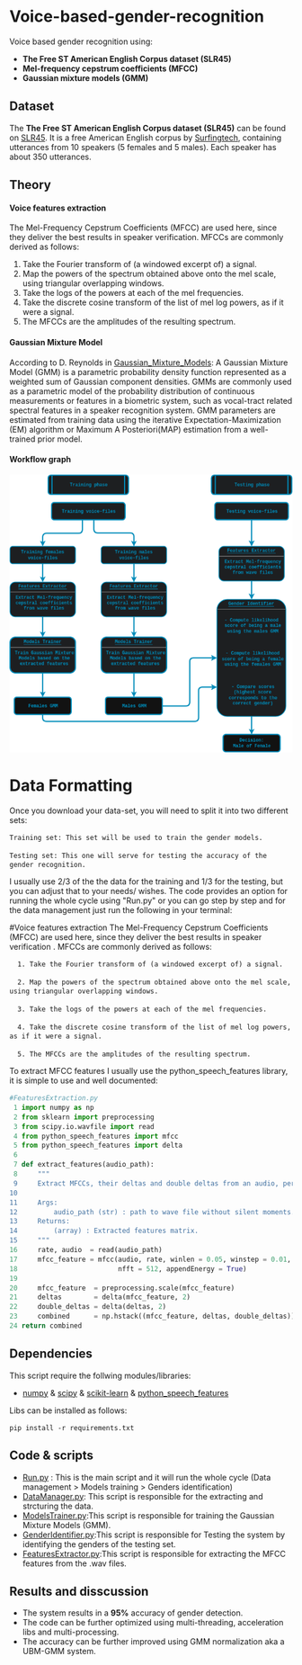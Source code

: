 # Voice-based-gender-recognition
Voice based gender recognition using:
  - **The Free ST American English Corpus dataset (SLR45)**
  - **Mel-frequency cepstrum coefficients (MFCC)**
  - **Gaussian mixture models (GMM)**
## Dataset
The  **The Free ST American English Corpus dataset (SLR45)**  can be found on [SLR45](http://www.openslr.org/45/). It is a free American English corpus by [Surfingtech](www.surfing.ai), containing utterances from 10 speakers (5 females and 5 males). Each speaker has about 350 utterances.

## Theory

#### Voice features extraction
The Mel-Frequency Cepstrum Coefficients (MFCC) are used here, since they deliver the best results in speaker verification.
MFCCs are commonly derived as follows:
1. Take the Fourier transform of (a windowed excerpt of) a signal.
2. Map the powers of the spectrum obtained above onto the mel scale, using triangular overlapping windows.
3. Take the logs of the powers at each of the mel frequencies.
4. Take the discrete cosine transform of the list of mel log powers, as if it were a signal.
5. The MFCCs are the amplitudes of the resulting spectrum.

#### Gaussian Mixture Model
According to D. Reynolds in [Gaussian_Mixture_Models](https://pdfs.semanticscholar.org/734b/07b53c23f74a3b004d7fe341ae4fce462fc6.pdf):
A Gaussian Mixture Model (GMM) is a parametric probability density function represented as a weighted sum of Gaussian component densities. GMMs are commonly used as a parametric model of the probability distribution of continuous measurements or features in a biometric system, such as vocal-tract related spectral features in a speaker recognition system. GMM parameters are estimated from training data using the iterative Expectation-Maximization (EM) algorithm or Maximum A Posteriori(MAP) estimation from a well-trained prior model.

#### Workflow graph
<p align="center">
  <img src="genderspeaker.png" width="700"/>
</p>

# Data Formatting 
 Once you download your data-set, you will need to split it into two different sets:

    Training set: This set will be used to train the gender models.
    
    Testing set: This one will serve for testing the accuracy of the gender recognition.

I usually use 2/3 of the the data for the training and 1/3 for the testing, but you can adjust that to your needs/ wishes. The code provides an option for running the whole cycle using "Run.py" or you can go step by step and for the data management just run the following in your terminal:

#Voice features extraction
The Mel-Frequency Cepstrum Coefficients (MFCC) are used here, since they deliver the best results in speaker verification . MFCCs are commonly derived as follows:

      1. Take the Fourier transform of (a windowed excerpt of) a signal.
      
      2. Map the powers of the spectrum obtained above onto the mel scale, using triangular overlapping windows.
      
      3. Take the logs of the powers at each of the mel frequencies.
      
      4. Take the discrete cosine transform of the list of mel log powers, as if it were a signal.
      
      5. The MFCCs are the amplitudes of the resulting spectrum.

To extract MFCC features I usually use the python_speech_features library, it is simple to use and well documented:
```python
#FeaturesExtraction.py
 1 import numpy as np
 2 from sklearn import preprocessing
 3 from scipy.io.wavfile import read
 4 from python_speech_features import mfcc
 5 from python_speech_features import delta
 6
 7 def extract_features(audio_path):
 8     """
 9     Extract MFCCs, their deltas and double deltas from an audio, performs CMS.
10
11     Args:
12         audio_path (str) : path to wave file without silent moments.
13     Returns:
14         (array) : Extracted features matrix.
15     """
16     rate, audio  = read(audio_path)
17     mfcc_feature = mfcc(audio, rate, winlen = 0.05, winstep = 0.01, numcep = 5, nfilt = 30,
18                         nfft = 512, appendEnergy = True)
19
20     mfcc_feature  = preprocessing.scale(mfcc_feature)
21     deltas        = delta(mfcc_feature, 2)
22     double_deltas = delta(deltas, 2)
23     combined      = np.hstack((mfcc_feature, deltas, double_deltas))
24 return combined
```


## Dependencies
This script require the follwing modules/libraries:
* [numpy](http://www.numpy.org/) & [scipy](https://www.scipy.org/) & [scikit-learn](https://scikit-learn.org/stable/) & [python_speech_features](https://github.com/jameslyons/python_speech_features)

Libs can be installed as follows:
```
pip install -r requirements.txt
```
## Code & scripts
- [Run.py](Run.py) : This is the main script and it will run the whole cycle (Data management > Models training > Genders identification)
- [DataManager.py](Code/DataManager.py): This script is responsible for the extracting and strcturing the data.
- [ModelsTrainer.py](Code/ModelsTrainer.py):This script is responsible for training the Gaussian Mixture Models (GMM).
- [GenderIdentifier.py](Code/GenderIdentifier.py):This script is responsible for Testing the system by identifying the genders of the testing set.
- [FeaturesExtractor.py](Code/FeaturesExtractor.py):This script is responsible for extracting the MFCC features from the .wav files.

## Results and disscussion
- The system results in a **95%** accuracy of gender detection.
- The code can be further optimized using multi-threading, acceleration libs and multi-processing.
- The accuracy can be further improved using GMM normalization aka a UBM-GMM system.
